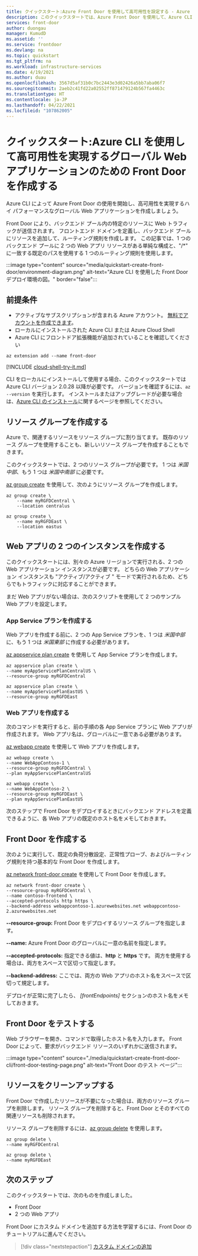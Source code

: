 ```yaml
---
title: クイックスタート:Azure Front Door を使用して高可用性を設定する - Azure CLI
description: このクイックスタートでは、Azure Front Door を使用して、Azure CLI で高可用性を実現するハイ パフォーマンスのグローバル Web アプリケーションを作成する方法を説明します。
services: front-door
author: duongau
manager: KumudD
ms.assetid: ''
ms.service: frontdoor
ms.devlang: na
ms.topic: quickstart
ms.tgt_pltfrm: na
ms.workload: infrastructure-services
ms.date: 4/19/2021
ms.author: duau
ms.openlocfilehash: 3567d5af31b0c7bc2443e3d02426a5bb7aba06f7
ms.sourcegitcommit: 2aeb2c41fd22a02552ff871479124b567fa4463c
ms.translationtype: HT
ms.contentlocale: ja-JP
ms.lasthandoff: 04/22/2021
ms.locfileid: "107862005"
---
```

# <a name="quickstart-create-a-front-door-for-a-highly-available-global-web-application-using-azure-cli"></a>クイックスタート:Azure CLI を使用して高可用性を実現するグローバル Web アプリケーションのための Front Door を作成する

Azure CLI によって Azure Front Door の使用を開始し、高可用性を実現するハイ パフォーマンスなグローバル Web アプリケーションを作成しましょう。

Front Door により、バックエンド プール内の特定のリソースに Web トラフィックが送信されます。 フロントエンド ドメインを定義し、バックエンド プールにリソースを追加して、ルーティング規則を作成します。 この記事では、1 つのバックエンド プールに 2 つの Web アプリ リソースがある単純な構成と、"/*" に一致する既定のパスを使用する 1 つのルーティング規則を使用します。

:::image type="content" source="media/quickstart-create-front-door/environment-diagram.png" alt-text="Azure CLI を使用した Front Door デプロイ環境の図。" border="false":::

## <a name="prerequisites"></a>前提条件

- アクティブなサブスクリプションが含まれる Azure アカウント。 [無料でアカウントを作成できます](https://azure.microsoft.com/free/?WT.mc_id=A261C142F)。
- ローカルにインストールされた Azure CLI または Azure Cloud Shell
- Azure CLI にフロントドア拡張機能が追加されていることを確認してください

```azurecli-interactive 
az extension add --name front-door
```

[!INCLUDE [cloud-shell-try-it.md](../../includes/cloud-shell-try-it.md)]

CLI をローカルにインストールして使用する場合、このクイックスタートでは Azure CLI バージョン 2.0.28 以降が必要です。 バージョンを確認するには、`az --version` を実行します。 インストールまたはアップグレードが必要な場合は、[Azure CLI のインストール]( /cli/azure/install-azure-cli)に関するページを参照してください。

## <a name="create-a-resource-group"></a>リソース グループを作成する

Azure で、関連するリソースをリソース グループに割り当てます。 既存のリソース グループを使用することも、新しいリソース グループを作成することもできます。

このクイックスタートでは、2 つのリソース グループが必要です。 1 つは *米国中部*、もう 1 つは *米国中南部* に必要です。

[az group create](/cli/azure/group#az_group_create) を使用して、次のようにリソース グループを作成します。

```azurecli-interactive
az group create \
    --name myRGFDCentral \
    --location centralus

az group create \
    --name myRGFDEast \
    --location eastus
```

## <a name="create-two-instances-of-a-web-app"></a>Web アプリの 2 つのインスタンスを作成する

このクイックスタートには、別々の Azure リージョンで実行される、2 つの Web アプリケーション インスタンスが必要です。 どちらの Web アプリケーション インスタンスも "アクティブ/アクティブ " モードで実行されるため、どちらでもトラフィックに対応することができます。

まだ Web アプリがない場合は、次のスクリプトを使用して 2 つのサンプル Web アプリを設定します。

### <a name="create-app-service-plans"></a>App Service プランを作成する

Web アプリを作成する前に、2 つの App Service プランを、1 つは *米国中部* に、もう 1 つは *米国東部* に作成する必要があります。

[az appservice plan create](/cli/azure/appservice/plan#az_appservice_plan_create&preserve-view=true) を使用して App Service プランを作成します。

```azurecli-interactive
az appservice plan create \
--name myAppServicePlanCentralUS \
--resource-group myRGFDCentral

az appservice plan create \
--name myAppServicePlanEastUS \
--resource-group myRGFDEast
```

### <a name="create-web-apps"></a>Web アプリを作成する

次のコマンドを実行すると、前の手順の各 App Service プランに Web アプリが作成されます。 Web アプリ名は、グローバルに一意である必要があります。

[az webapp create](/cli/azure/webapp#az_webapp_create&preserve-view=true) を使用して Web アプリを作成します。

```azurecli-interactive
az webapp create \
--name WebAppContoso-1 \
--resource-group myRGFDCentral \
--plan myAppServicePlanCentralUS 

az webapp create \
--name WebAppContoso-2 \
--resource-group myRGFDEast \
--plan myAppServicePlanEastUS
```

次のステップで Front Door をデプロイするときにバックエンド アドレスを定義できるように、各 Web アプリの既定のホスト名をメモしておきます。

## <a name="create-the-front-door"></a>Front Door を作成する

次のように実行して、既定の負荷分散設定、正常性プローブ、およびルーティング規則を持つ基本的な Front Door を作成します。

[az network front-door create](/cli/azure/network/front-door#az_network_front_door_create&preserve-view=true) を使用して Front Door を作成します。

```azurecli-interactive
az network front-door create \
--resource-group myRGFDCentral \
--name contoso-frontend \
--accepted-protocols http https \
--backend-address webappcontoso-1.azurewebsites.net webappcontoso-2.azurewebsites.net 
```

**--resource-group:** Front Door をデプロイするリソース グループを指定します。

**--name:** Azure Front Door のグローバルに一意の名前を指定します。 

**--accepted-protocols:** 指定できる値は、**http** と **https** です。 両方を使用する場合は、両方をスペースで区切って指定します。

**--backend-address:** ここでは、両方の Web アプリのホスト名をスペースで区切って規定します。

デプロイが正常に完了したら、 *[frontEndpoints]* セクションのホスト名をメモしておきます。

## <a name="test-the-front-door"></a>Front Door をテストする

Web ブラウザーを開き、コマンドで取得したホスト名を入力します。 Front Door によって、要求がバックエンド リソースのいずれかに送信されます。

:::image type="content" source="./media/quickstart-create-front-door-cli/front-door-testing-page.png" alt-text="Front Door のテスト ページ":::

## <a name="clean-up-resources"></a>リソースをクリーンアップする

Front Door で作成したリソースが不要になった場合は、両方のリソース グループを削除します。 リソース グループを削除すると、Front Door とそのすべての関連リソースも削除されます。 

リソース グループを削除するには、[az group delete](/cli/azure/group#az_group_delete&preserve-view=true) を使用します。

```azurecli-interactive
az group delete \
--name myRGFDCentral 

az group delete \
--name myRGFDEast
```

## <a name="next-steps"></a>次のステップ

このクイックスタートでは、次のものを作成しました。
* Front Door
* 2 つの Web アプリ

Front Door にカスタム ドメインを追加する方法を学習するには、Front Door のチュートリアルに進んでください。

> [!div class="nextstepaction"]
> [カスタム ドメインの追加](front-door-custom-domain.md)
